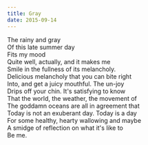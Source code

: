 ```yaml
---
title: Gray
date: 2015-09-14
---
```

The rainy and gray  
Of this late summer day  
Fits my mood   
Quite well, actually, and it makes me  
Smile in the fullness of its melancholy.  
Delicious melancholy that you can bite right  
Into, and get a juicy mouthful. The un-joy  
Drips off your chin. It's satisfying to know  
That the world, the weather, the movement of  
The goddamn oceans are all in agreement that  
Today is not an exuberant day. Today is a day  
For some healthy, hearty wallowing and maybe  
A smidge of reflection on what it's like to  
Be me.